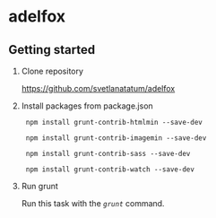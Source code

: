 # adelfox

## Getting started

1. Clone repository

    https://github.com/svetlanatatum/adelfox

2. Install packages from package.json

        npm install grunt-contrib-htmlmin --save-dev

        npm install grunt-contrib-imagemin --save-dev

        npm install grunt-contrib-sass --save-dev

        npm install grunt-contrib-watch --save-dev

3. Run grunt

    Run this task with the *`grunt`* command.


